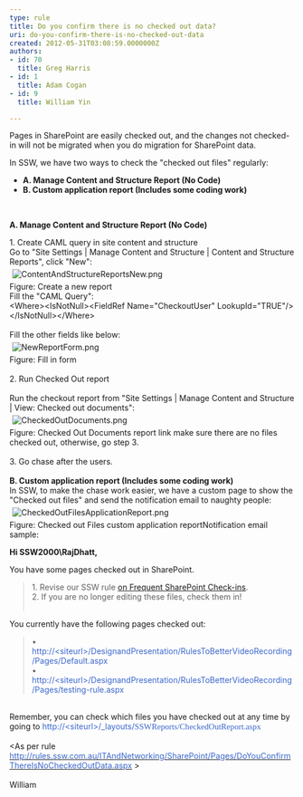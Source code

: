 ```yaml
---
type: rule
title: Do you confirm there is no checked out data?
uri: do-you-confirm-there-is-no-checked-out-data
created: 2012-05-31T03:08:59.0000000Z
authors:
- id: 70
  title: Greg Harris
- id: 1
  title: Adam Cogan
- id: 9
  title: William Yin

---
```




<span class='intro'> <p>Pages in SharePoint are easily checked out, and the changes not checked-in will not be migrated when you do migration for SharePoint data.</p>
<p>In SSW, we have two ways to check the &quot;checked out files&quot; regularly&#58;</p>
<ul><li><strong>A. Manage Content and Structure Report (No Code)</strong></li>
<li><strong><strong>B. Custom application report (Includes some coding work)</strong></strong></li></ul> </span>

​ <div><strong>A. Manage Content and Structure Report (No Code)</strong></div>
<div>1. Create CAML query in site content and structure</div>
<div>Go to &quot;Site Settings | Manage Content and Structure | Content and Structure Reports&quot;, click &quot;New&quot;&#58;</div>
<div><img class="ssw-rteStyle-ImageArea" alt="ContentAndStructureReportsNew.png" src="/ITAndNetworking/SharePointMigration/PublishingImages/ContentAndStructureReportsNew.png" style="margin&#58;5px;" /></div>
<span class="ssw-rteStyle-FigureNormal">Figure&#58; Create a new report</span> <div><span>Fill the</span><span>&#160;&quot;CAML Query&quot;&#58;</span> <div class="ssw-rteStyle-CodeArea">&lt;Where&gt;&lt;IsNotNull&gt;&lt;FieldRef Name=&quot;CheckoutUser&quot; LookupId=&quot;TRUE&quot;/&gt;&lt;/IsNotNull&gt;&lt;/Where&gt;</div>
<div>&#160;</div></div>
<div>Fill the other fields like below&#58;</div>
<div><img class="ssw-rteStyle-ImageArea" alt="NewReportForm.png" src="/ITAndNetworking/SharePointMigration/PublishingImages/NewReportForm.png" style="margin&#58;5px;" /></div>
<div><span class="ssw-rteStyle-FigureNormal">Figure&#58; Fill in form</span><br></div>
<span class="ssw-rteStyle-FigureNormal"></span><div><br>2. Run Checked Out report</div>
<div>&#160;</div>
<div>Run the checkout report from &quot;Site Settings | Manage Content and Structure | View&#58; Checked out documents&quot;&#58;</div>
<div><img class="ssw-rteStyle-ImageArea" alt="CheckedOutDocuments.png" src="/ITAndNetworking/SharePointMigration/PublishingImages/CheckedOutDocuments.png" style="margin&#58;5px;" /><br></div>
<span class="ssw-rteStyle-FigureNormal">Figure&#58; Checked Out Documents report link</span> make sure there are no files checked out, otherwise, go step 3. <div><br>3. Go chase after the users.</div>
<div><br></div>
<div><strong>B. Custom application report (Includes some coding work)</strong><br>In SSW, to make the chase work easier, we have a custom page to show the &quot;Checked out files&quot; and send the notification email to naughty people&#58;</div>
<div><img class="ssw-rteStyle-ImageArea" alt="CheckedOutFilesApplicationReport.png" src="/ITAndNetworking/SharePointMigration/PublishingImages/CheckedOutFilesApplicationReport.png" style="margin&#58;5px;" /></div>
<span class="ssw-rteStyle-FigureNormal">Figure&#58; Checked out Files custom application </span><span class="ssw-rteStyle-FigureNormal">report</span><span></span><span class="ssw-rteStyle-FigureNormal"></span><span class="ssw-rteStyle-FigureNormal">Notification</span><span class="ssw-rteStyle-GreyBox" style="width&#58;817px;height&#58;402px;"></span><span class="ssw-rteStyle-FigureNormal"> email sample&#58; </span><p><span class="ssw-rteStyle-GreyBox" style="width&#58;817px;height&#58;402px;"><strong>Hi SSW2000\RajDhatt,&#160;&#160;</strong></span></p>
<span class="ssw-rteStyle-GreyBox" style="width&#58;817px;height&#58;402px;"></span><div>You have some pages checked out in SharePoint. </div>
<blockquote dir="ltr" style="margin-right&#58;0px;"><div>1. Revise our SSW rule <a href="/ITAndNetworking/SharePointMigration/Pages/DoYouConfirmThereIsNoCheckedOutData.aspx">on Frequent SharePoint Check-ins</a>.<br>2. If you are no longer editing these files, check them in! </div>
<div>&#160;</div></blockquote>
<div>You currently have the following pages checked out&#58; </div>
<blockquote dir="ltr" style="margin-right&#58;0px;"><div>• <a><font color="#3a66cc">http&#58;//&lt;siteurl&gt;/DesignandPresentation/RulesToBetterVideoRecording/Pages/Default.aspx</font></a><br>• <a><font color="#3a66cc">http&#58;//&lt;siteurl&gt;/DesignandPresentation/RulesToBetterVideoRecording/Pages/testing-rule.aspx</font></a></div></blockquote>
<div><br>Remember, you can check which files you have checked out at any time by going to <a><font color="#3a66cc">http&#58;//&lt;siteurl&gt;/_layouts/<span style="font-family&#58;'calibri','sans-serif';font-size&#58;11pt;">SSWReports/CheckedOutReport.aspx</span></font></a></div>
<div><br>&lt;As per rule <a href="/ITAndNetworking/SharePoint/Pages/DoYouConfirmThereIsNoCheckedOutData.aspx"><font color="#3a66cc">http&#58;//rules.ssw.com.au/ITAndNetworking/SharePoint/Pages/DoYouConfirmThereIsNoCheckedOutData.aspx</font></a> &gt;</div>
<div>&#160;</div>
<div>William </div>
<p>&#160;</p>


